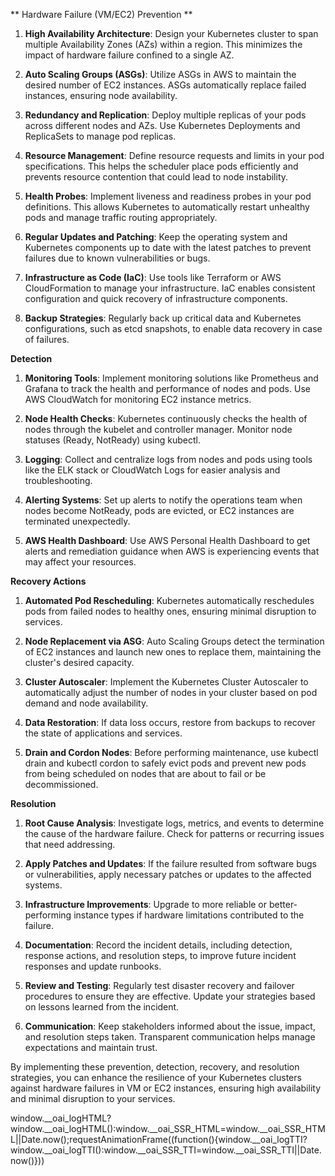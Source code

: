 ** Hardware Failure (VM/EC2) Prevention **

1.  **High Availability Architecture**: Design your Kubernetes cluster to span multiple Availability Zones (AZs) within a region. This minimizes the impact of hardware failure confined to a single AZ.
    
2.  **Auto Scaling Groups (ASGs)**: Utilize ASGs in AWS to maintain the desired number of EC2 instances. ASGs automatically replace failed instances, ensuring node availability.
    
3.  **Redundancy and Replication**: Deploy multiple replicas of your pods across different nodes and AZs. Use Kubernetes Deployments and ReplicaSets to manage pod replicas.
    
4.  **Resource Management**: Define resource requests and limits in your pod specifications. This helps the scheduler place pods efficiently and prevents resource contention that could lead to node instability.
    
5.  **Health Probes**: Implement liveness and readiness probes in your pod definitions. This allows Kubernetes to automatically restart unhealthy pods and manage traffic routing appropriately.
    
6.  **Regular Updates and Patching**: Keep the operating system and Kubernetes components up to date with the latest patches to prevent failures due to known vulnerabilities or bugs.
    
7.  **Infrastructure as Code (IaC)**: Use tools like Terraform or AWS CloudFormation to manage your infrastructure. IaC enables consistent configuration and quick recovery of infrastructure components.
    
8.  **Backup Strategies**: Regularly back up critical data and Kubernetes configurations, such as etcd snapshots, to enable data recovery in case of failures.
    

**Detection**

1.  **Monitoring Tools**: Implement monitoring solutions like Prometheus and Grafana to track the health and performance of nodes and pods. Use AWS CloudWatch for monitoring EC2 instance metrics.
    
2.  **Node Health Checks**: Kubernetes continuously checks the health of nodes through the kubelet and controller manager. Monitor node statuses (Ready, NotReady) using kubectl.
    
3.  **Logging**: Collect and centralize logs from nodes and pods using tools like the ELK stack or CloudWatch Logs for easier analysis and troubleshooting.
    
4.  **Alerting Systems**: Set up alerts to notify the operations team when nodes become NotReady, pods are evicted, or EC2 instances are terminated unexpectedly.
    
5.  **AWS Health Dashboard**: Use AWS Personal Health Dashboard to get alerts and remediation guidance when AWS is experiencing events that may affect your resources.
    

**Recovery Actions**

1.  **Automated Pod Rescheduling**: Kubernetes automatically reschedules pods from failed nodes to healthy ones, ensuring minimal disruption to services.
    
2.  **Node Replacement via ASG**: Auto Scaling Groups detect the termination of EC2 instances and launch new ones to replace them, maintaining the cluster's desired capacity.
    
3.  **Cluster Autoscaler**: Implement the Kubernetes Cluster Autoscaler to automatically adjust the number of nodes in your cluster based on pod demand and node availability.
    
4.  **Data Restoration**: If data loss occurs, restore from backups to recover the state of applications and services.
    
5.  **Drain and Cordon Nodes**: Before performing maintenance, use kubectl drain and kubectl cordon to safely evict pods and prevent new pods from being scheduled on nodes that are about to fail or be decommissioned.
    

**Resolution**

1.  **Root Cause Analysis**: Investigate logs, metrics, and events to determine the cause of the hardware failure. Check for patterns or recurring issues that need addressing.
    
2.  **Apply Patches and Updates**: If the failure resulted from software bugs or vulnerabilities, apply necessary patches or updates to the affected systems.
    
3.  **Infrastructure Improvements**: Upgrade to more reliable or better-performing instance types if hardware limitations contributed to the failure.
    
4.  **Documentation**: Record the incident details, including detection, response actions, and resolution steps, to improve future incident responses and update runbooks.
    
5.  **Review and Testing**: Regularly test disaster recovery and failover procedures to ensure they are effective. Update your strategies based on lessons learned from the incident.
    
6.  **Communication**: Keep stakeholders informed about the issue, impact, and resolution steps taken. Transparent communication helps manage expectations and maintain trust.
    

By implementing these prevention, detection, recovery, and resolution strategies, you can enhance the resilience of your Kubernetes clusters against hardware failures in VM or EC2 instances, ensuring high availability and minimal disruption to your services.

window.\_\_oai\_logHTML?window.\_\_oai\_logHTML():window.\_\_oai\_SSR\_HTML=window.\_\_oai\_SSR\_HTML||Date.now();requestAnimationFrame((function(){window.\_\_oai\_logTTI?window.\_\_oai\_logTTI():window.\_\_oai\_SSR\_TTI=window.\_\_oai\_SSR\_TTI||Date.now()}))